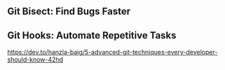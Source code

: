 ## Git Bisect: Find Bugs Faster
##  Git Hooks: Automate Repetitive Tasks

<a href='https://dev.to/hanzla-baig/5-advanced-git-techniques-every-developer-should-know-42hd'>
https://dev.to/hanzla-baig/5-advanced-git-techniques-every-developer-should-know-42hd
</a>